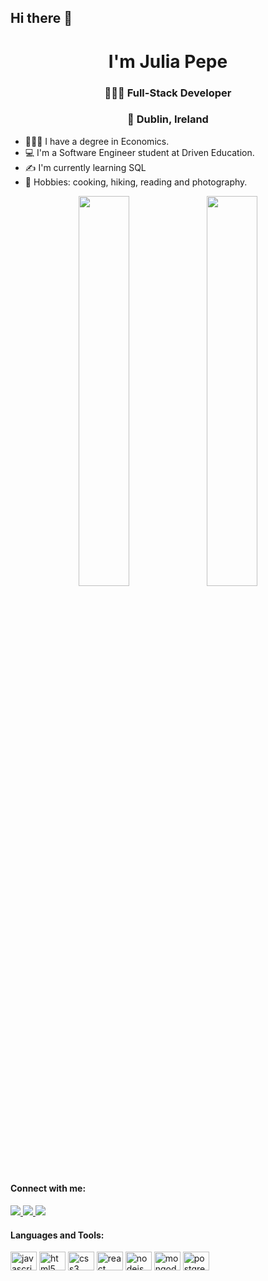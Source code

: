 <h2>Hi there 👋</h2>

<div align="center">
<h1>I'm Julia Pepe</h1>
<h3> 👩🏻‍💻 Full-Stack Developer</h3> 
<h3>📍 Dublin, Ireland </h3>
</div>
<div align="start">
<ul>
<li>👩🏻‍🎓 I have a degree in Economics.</li>
<li>💻 I'm a Software Engineer student at Driven Education.</li>
<li>✍️ I'm currently learning SQL </li>
<li>🍝 Hobbies: cooking, hiking, reading and photography.</li>
</ul>
  <div align="center">
<img width="40%" src="https://github-readme-stats.vercel.app/api?username=juliaspepe&count_private=true&show_icons=true%22%22">
<img width="40%" src="https://github-readme-stats.vercel.app/api/top-langs/?username=juliaspepe&layout=compact&langs_count=10%22">
  </div>
 <h4>Connect with me:</h4>
<a href="mailto:devjuliapepe@gmail.com" target="_blank">
 <img src="https://img.shields.io/badge/Gmail-D14836?style=for-the-badge&logo=gmail&logoColor=white">
 </a>
 <a href="https://www.linkedin.com/in/juliapepe/" target="_blank">
<img src="https://img.shields.io/badge/LinkedIn-0077B5?style=for-the-badge&logo=linkedin&logoColor=white">
 </a>
 <a href="https://www.instagram.com/juliaspepe/" target="_blank">
<img src="https://img.shields.io/badge/Instagram-E4405F?style=for-the-badge&logo=instagram&logoColor=white">
 </a>
<h4>Languages and Tools:</h4>
<div align="left">
  <img src="https://cdn.jsdelivr.net/gh/devicons/devicon/icons/javascript/javascript-original.svg" height="30" width="42" alt="javascript logo"  />
  <img src="https://cdn.jsdelivr.net/gh/devicons/devicon/icons/html5/html5-original.svg" height="30" width="42" alt="html5 logo"  />
  <img src="https://cdn.jsdelivr.net/gh/devicons/devicon/icons/css3/css3-original.svg" height="30" width="42" alt="css3 logo"  />
  <img src="https://cdn.jsdelivr.net/gh/devicons/devicon/icons/react/react-original.svg" height="30" width="42" alt="react logo"  />
  <img src="https://cdn.jsdelivr.net/gh/devicons/devicon/icons/nodejs/nodejs-plain.svg" height="30" width="42" alt="nodejs logo"  />
  <img src="https://cdn.jsdelivr.net/gh/devicons/devicon/icons/mongodb/mongodb-original.svg" height="30" width="42" alt="mongodb logo"  />
  <img src="https://cdn.jsdelivr.net/gh/devicons/devicon/icons/postgresql/postgresql-original.svg" height="30" width="42" alt="postgresql logo"  />
</div>
